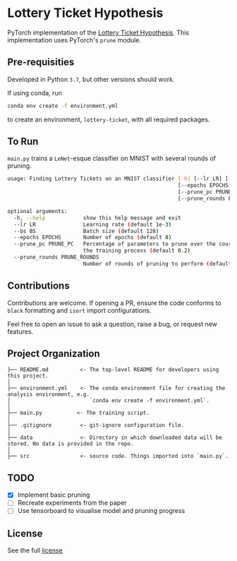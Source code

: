# Lottery Ticket Hypothesis
PyTorch implementation of the [Lottery Ticket Hypothesis][lottery].
This implementation uses PyTorch's `prune` module.

## Pre-requisities
Developed in Python `3.7`,
but other versions should work.

If using conda,
run
```bash
conda env create -f environment.yml
```
to create an environment,
`lottery-ticket`,
with all required packages.

## To Run
`main.py` trains a `LeNet`-esque classifier on MNIST
with several rounds of pruning.

```bash
usage: Finding Lottery Tickets on an MNIST classifier [-h] [--lr LR] [--bs BS]
                                                      [--epochs EPOCHS]
                                                      [--prune_pc PRUNE_PC]
                                                      [--prune_rounds PRUNE_ROUNDS]

optional arguments:
  -h, --help            show this help message and exit
  --lr LR               Learning rate (default 1e-3)
  --bs BS               Batch size (default 128)
  --epochs EPOCHS       Number of epochs (default 8)
  --prune_pc PRUNE_PC   Percentage of parameters to prune over the course of
                        the training process (default 0.2)
  --prune_rounds PRUNE_ROUNDS
                        Number of rounds of pruning to perform (default 5)

```

## Contributions
Contributions are welcome.
If opening a PR,
ensure the code conforms to `black` formatting
and `isort` import configurations.

Feel free to open an issue
to ask a question,
raise a bug,
or request new features.

## Project Organization

```
├── README.md          <- The top-level README for developers using this project.
│
├── environment.yml    <- The conda environment file for creating the analysis environment, e.g.
│                         `conda env create -f environment.yml`.
│
├── main.py           <- The training script.
│
├── .gitignore         <- git-ignore configuration file.
│
├── data               <- Directory in which downloaded data will be stored. No data is provided in the repo.
│
├── src                <- source code. Things imported into `main.py`.
```

## TODO
- [X] Implement basic pruning
- [ ] Recreate experiments from the paper
- [ ] Use tensorboard to visualise model and pruning progress

## License
See the full [license](./LICENSE)


[lottery]: https://arxiv.org/abs/1803.03635
